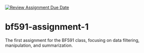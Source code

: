 [![Review Assignment Due Date](https://classroom.github.com/assets/deadline-readme-button-24ddc0f5d75046c5622901739e7c5dd533143b0c8e959d652212380cedb1ea36.svg)](https://classroom.github.com/a/Bjprw6Bc)
# bf591-assignment-1
The first assignment for the BF591 class, focusing on data filtering,
manipulation, and summarization.
